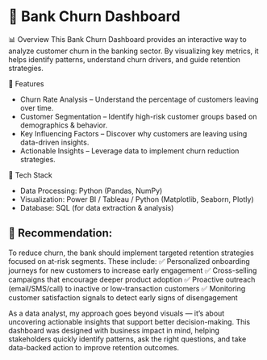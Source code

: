# 🏦 Bank Churn Dashboard

📊 Overview
This Bank Churn Dashboard provides an interactive way to analyze customer churn in the banking sector. By visualizing key metrics, it helps identify patterns, understand churn drivers, and guide retention strategies.

🎯 Features

* Churn Rate Analysis – Understand the percentage of customers leaving over time.
* Customer Segmentation – Identify high-risk customer groups based on demographics & behavior.
* Key Influencing Factors – Discover why customers are leaving using data-driven insights.
* Actionable Insights – Leverage data to implement churn reduction strategies.


🔧 Tech Stack

* Data Processing: Python (Pandas, NumPy)
* Visualization: Power BI / Tableau / Python (Matplotlib, Seaborn, Plotly)
* Database: SQL (for data extraction & analysis)


## 📌 Recommendation:
 To reduce churn, the bank should implement targeted retention strategies focused on at-risk segments. These include:
✅ Personalized onboarding journeys for new customers to increase early engagement
✅ Cross-selling campaigns that encourage deeper product adoption
✅ Proactive outreach (email/SMS/call) to inactive or low-transaction customers
✅ Monitoring customer satisfaction signals to detect early signs of disengagement

As a data analyst, my approach goes beyond visuals — it’s about uncovering actionable insights that support better decision-making. This dashboard was designed with business impact in mind, helping stakeholders quickly identify patterns, ask the right questions, and take data-backed action to improve retention outcomes.




